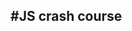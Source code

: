 <h2>#JS crash course </h2>


<!---
MahamTahir31/MahamTahir31 is a ✨ special ✨ repository because its `README.md` (this file) appears on your GitHub profile.
You can click the Preview link to take a look at your changes.
--->
